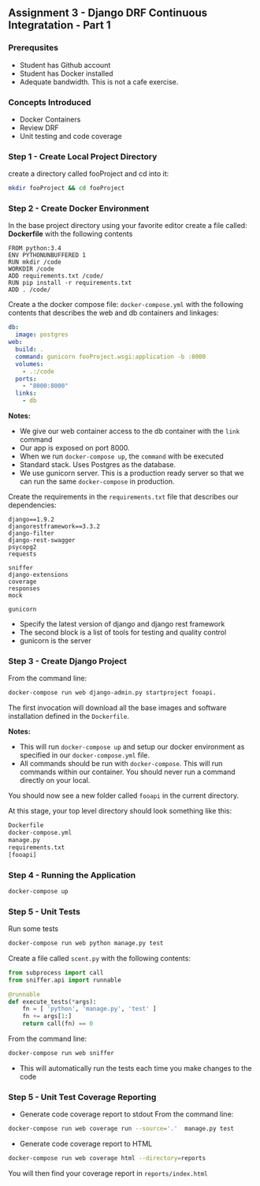 ## Assignment 3 - Django DRF Continuous Integratation - Part 1

### Prerequsites
- Student has Github account
- Student has Docker installed
- Adequate bandwidth. This is not a cafe exercise.

### Concepts Introduced
- Docker Containers
- Review DRF
- Unit testing and code coverage

### Step 1 - Create Local Project Directory
create a directory called fooProject and cd into it:
```bash
mkdir fooProject && cd fooProject
```

### Step 2 - Create Docker Environment

In the base project directory using your favorite editor create a file called: **Dockerfile** with the following contents

```
FROM python:3.4
ENV PYTHONUNBUFFERED 1
RUN mkdir /code
WORKDIR /code
ADD requirements.txt /code/
RUN pip install -r requirements.txt
ADD . /code/
```

Create a the docker compose file: `docker-compose.yml` with the following contents that describes the web and db containers and linkages:

```yaml
db:
  image: postgres
web:
  build: .
  command: gunicorn fooProject.wsgi:application -b :8000
  volumes:
    - .:/code
  ports:
    - "8000:8000"
  links:
    - db
```

**Notes:**

* We give our web container access to the db container with the `link` command
* Our app is exposed on port 8000.
* When we run `docker-compose up`, the `command` with be executed
* Standard stack. Uses Postgres as the database.
* We use gunicorn server. This is a production ready server so that we can run the same `docker-compose` in production.

Create the requirements in the `requirements.txt` file that describes our dependencies:

```
django==1.9.2
djangorestframework==3.3.2
django-filter
django-rest-swagger
psycopg2
requests

sniffer
django-extensions
coverage
responses
mock

gunicorn

```
* Specify the latest version of django and django rest framework
* The second block is a list of tools for testing and quality control
* gunicorn is the server

### Step 3 - Create Django Project

From the command line:

```bash
docker-compose run web django-admin.py startproject fooapi.
```

The first invocation will download all the base images and software installation defined in the `Dockerfile`.

**Notes:**

* This will run `docker-compose up` and setup our docker environment as specified in our `docker-compose.yml` file.
* All commands should be run with `docker-compose`. This will run commands within our container. You should never run a command directly on your local.

You should now see a new folder called `fooapi` in the current directory.

At this stage, your top level directory should look something like this:

```bash
Dockerfile
docker-compose.yml
manage.py
requirements.txt
[fooapi]
```
### Step 4 - Running the Application

```bash
docker-compose up
```
### Step 5 - Unit Tests

Run some tests
```bash
docker-compose run web python manage.py test
```

Create a file called `scent.py` with the following contents:

```python
from subprocess import call
from sniffer.api import runnable

@runnable
def execute_tests(*args):
    fn = [ 'python', 'manage.py', 'test' ]
    fn += args[1:]
    return call(fn) == 0
```

From the command line:

```bash
docker-compose run web sniffer
```
* This will automatically run the tests each time you make changes to the code

### Step 5 - Unit Test Coverage Reporting

* Generate code coverage report to stdout
From the command line:

```bash
docker-compose run web coverage run --source='.'  manage.py test
```
* Generate code coverage report to HTML

```bash
docker-compose run web coverage html --directory=reports
```
You will then find your coverage report in `reports/index.html`
